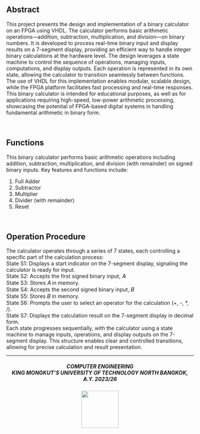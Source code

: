 ## Abstract
This project presents the design and implementation of a binary calculator on an FPGA using VHDL. The calculator performs basic arithmetic operations—addition, subtraction, multiplication, and division—on binary numbers. It is developed to process real-time binary input and display results on a 7-segment display, providing an efficient way to handle integer binary calculations at the hardware level. The design leverages a state machine to control the sequence of operations, managing inputs, computations, and display outputs. Each operation is represented in its own state, allowing the calculator to transition seamlessly between functions. The use of VHDL for this implementation enables modular, scalable design, while the FPGA platform facilitates fast processing and real-time responses. This binary calculator is intended for educational purposes, as well as for applications requiring high-speed, low-power arithmetic processing, showcasing the potential of FPGA-based digital systems in handling fundamental arithmetic in binary form.

<br>

## Functions
This binary calculator performs basic arithmetic operations including addition, subtraction, multiplication, and division (with remainder) on signed binary inputs. Key features and functions include:
1. Full Adder
2. Subtractor
3. Multiplier
4. Divider (with remainder)
5. Reset

<br>

## Operation Procedure
The calculator operates through a series of 7 states, each controlling a specific part of the calculation process: <br>
State S1: Displays a start indicator on the 7-segment display, signaling the calculator is ready for input. <br>
State S2: Accepts the first signed binary input, 𝐴 <br>
State S3: Stores 𝐴 in memory. <br>
State S4: Accepts the second signed binary input, 𝐵 <br>
State S5: Stores 𝐵 in memory. <br>
State S6: Prompts the user to select an operator for the calculation (+, -, *, /). <br>
State S7: Displays the calculation result on the 7-segment display in decimal form. <br>
Each state progresses sequentially, with the calculator using a state machine to manage inputs, operations, and display outputs on the 7-segment display. This structure enables clear and controlled transitions, allowing for precise calculation and result presentation.

***

<h5 align="center">COMPUTER ENGINEERING<br>KING MONGKUT'S UNIVERSITY OF TECHNOLOGY NORTH BANGKOK, A.Y. 2023/26</h5>
<p align="center">
  <img width="100" height="100" src="https://www.google.com/url?sa=i&url=https%3A%2F%2Fwww.eng.kmutnb.ac.th%2Fdownload%2F&psig=AOvVaw3foJjaX2O-kJJD10UUFrvr&ust=1731344425587000&source=images&cd=vfe&opi=89978449&ved=0CBQQjRxqFwoTCPCez9ye0okDFQAAAAAdAAAAABAE">
</p>
